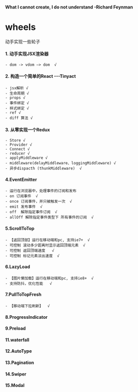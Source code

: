 
#### What I cannot create, I do not understand  -Richard Feynman

# wheels
 动手实现一些轮子

#### 1. 动手实现JSX渲染器
    - dom -> vdom —> dom  √

#### 2. 构造一个简单的React  ---Tinyact
    - jsx解析 √
    - 生命周期 √
    - props √ 
    - 事件绑定 √
    - 样式绑定 √
    - ref √
    - diff 算法 √

#### 3. 从零实现一个Redux
    - Store √
    - Provider √
    - Connect √
    - reducer √
    - applyMiddleware √
    - middleware(delayMiddleware、loggingMiddleware) √
    - 异步dispacth (thunkMiddleware)  √

#### 4.EventEmitter
    - 运行在浏览器中，处理事件的订阅和发布
    - on 订阅事件  √
    - once 订阅事件，并只被触发一次  √
    - emit 发布事件  √
    - off  解除指定事件订阅  √
    - allOff 解除指定事件类型下 所有事件的订阅  √

#### 5.ScrollToTop
    - 【返回顶部】运行在移动端和pc, 支持ie7+  √
    - 可控制 滚动多少距离时显示返回顶端元素  √
    - 可控制 返回顶端速度   √
    - 可控制 标记元素淡出速度  √

#### 6.LazyLoad
    - 【图片懒加载】运行在移动端和pc, 支持ie8+  √
    - 支持防抖，优化性能   √

#### 7.PullToTopFresh 
    - 【移动端下拉刷新】  √

#### 8.ProgressIndicator
#### 9.Preload

#### 11.waterfall
#### 12.AutoType
#### 13.Pagination
#### 14.Swiper
#### 15.Modal
